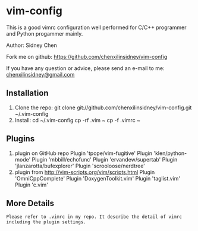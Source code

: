 vim-config
==========
  This is a good vimrc configuration well performed for C/C++ programmer and Python progammer
  mainly.

  Author: Sidney Chen

  Fork me on github: https://github.com/chenxilinsidney/vim-config

  If you have any question or advice, please send an e-mail to me: <chenxilinsidney@gmail.com>

Installation
---------------
   1. Clone the repo:
             git clone git://github.com/chenxilinsidney/vim-config.git ~/.vim-config
   2. Install:
             cd ~/.vim-config
             cp -rf .vim ~
             cp -f .vimrc ~

Plugins
-------
1. plugin on GitHub repo
Plugin 'tpope/vim-fugitive'
Plugin 'klen/python-mode'
Plugin 'mbbill/echofunc'
Plugin 'ervandew/supertab'
Plugin 'jlanzarotta/bufexplorer'
Plugin 'scrooloose/nerdtree'
2. plugin from http://vim-scripts.org/vim/scripts.html
Plugin 'OmniCppComplete'
Plugin 'DoxygenToolkit.vim'
Plugin 'taglist.vim'
Plugin 'c.vim'

More Details
------------
    Please refer to .vimrc in my repo. It describe the detail of vimrc including the plugin settings.
